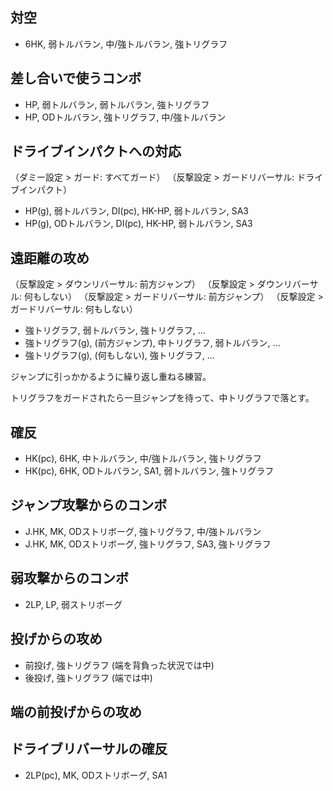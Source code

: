 ## 対空

- 6HK, 弱トルバラン, 中/強トルバラン, 強トリグラフ

## 差し合いで使うコンボ

- HP, 弱トルバラン, 弱トルバラン, 強トリグラフ
- HP, ODトルバラン, 強トリグラフ, 中/強トルバラン

## ドライブインパクトへの対応

（ダミー設定 > ガード: すべてガード）
（反撃設定 > ガードリバーサル: ドライブインパクト）

- HP(g), 弱トルバラン, DI(pc), HK-HP, 弱トルバラン, SA3
- HP(g), ODトルバラン, DI(pc), HK-HP, 弱トルバラン, SA3

## 遠距離の攻め

（反撃設定 > ダウンリバーサル: 前方ジャンプ）
（反撃設定 > ダウンリバーサル: 何もしない）
（反撃設定 > ガードリバーサル: 前方ジャンプ）
（反撃設定 > ガードリバーサル: 何もしない）

- 強トリグラフ, 弱トルバラン, 強トリグラフ, ...
- 強トリグラフ(g), (前方ジャンプ), 中トリグラフ, 弱トルバラン, ...
- 強トリグラフ(g), (何もしない), 強トリグラフ, ...

ジャンプに引っかかるように繰り返し重ねる練習。

トリグラフをガードされたら一旦ジャンプを待って、中トリグラフで落とす。

## 確反

- HK(pc), 6HK, 中トルバラン, 中/強トルバラン, 強トリグラフ
- HK(pc), 6HK, ODトルバラン, SA1, 弱トルバラン, 強トリグラフ

## ジャンプ攻撃からのコンボ

- J.HK, MK, ODストリボーグ, 強トリグラフ, 中/強トルバラン
- J.HK, MK, ODストリボーグ, 強トリグラフ, SA3, 強トリグラフ

## 弱攻撃からのコンボ

- 2LP, LP, 弱ストリボーグ

## 投げからの攻め

- 前投げ, 強トリグラフ (端を背負った状況では中)
- 後投げ, 強トリグラフ (端では中)

## 端の前投げからの攻め

## ドライブリバーサルの確反

- 2LP(pc), MK, ODストリボーグ, SA1
